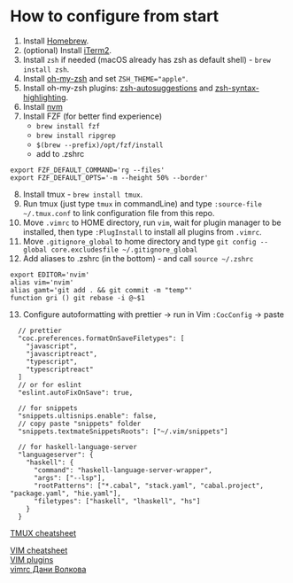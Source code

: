 # How to configure from start

1. Install [Homebrew](https://brew.sh/).
2. (optional) Install [iTerm2](https://iterm2.com/).
3. Install `zsh` if needed (macOS already has zsh as default shell) - `brew install zsh`.
4. Install [oh-my-zsh](https://ohmyz.sh/#install) and set `ZSH_THEME="apple"`.
5. Install oh-my-zsh plugins: [zsh-autosuggestions](https://github.com/zsh-users/zsh-autosuggestions) and [zsh-syntax-highlighting](https://github.com/zsh-users/zsh-syntax-highlighting).
6. Install [nvm](https://github.com/nvm-sh/nvm#installing-and-updating)
7. Install FZF (for better find experience)
	- `brew install fzf`
	- `brew install ripgrep`
	- `$(brew --prefix)/opt/fzf/install`
	-  add to .zshrc 
```
export FZF_DEFAULT_COMMAND='rg --files'
export FZF_DEFAULT_OPTS='-m --height 50% --border'
```
8. Install tmux - `brew install tmux`.
9. Run tmux (just type `tmux` in commandLine) and type <C-b> `:source-file ~/.tmux.conf` to link configuration file from this repo.
10. Move `.vimrc` to HOME directory, run `vim`, wait for plugin manager to be installed, then type `:PlugInstall` to install all plugins from `.vimrc`.
11. Move `.gitignore_global` to home directory and type `git config --global core.excludesfile ~/.gitignore_global`
12. Add aliases to .zshrc (in the bottom) - and call `source ~/.zshrc`
```
export EDITOR='nvim'
alias vim='nvim'
alias gamt='git add . && git commit -m "temp"'
function gri () git rebase -i @~$1
```
13. Configure autoformatting with prettier -> run in Vim `:CocConfig` -> paste
```
  // prettier
  "coc.preferences.formatOnSaveFiletypes": [
    "javascript",
    "javascriptreact",
    "typescript",
    "typescriptreact"
  ]
  // or for eslint
  "eslint.autoFixOnSave": true,

  // for snippets
  "snippets.ultisnips.enable": false,
  // copy paste "snippets" folder
  "snippets.textmateSnippetsRoots": ["~/.vim/snippets"]
  
  // for haskell-language-server
  "languageserver": {
    "haskell": {
      "command": "haskell-language-server-wrapper",
      "args": ["--lsp"],
      "rootPatterns": ["*.cabal", "stack.yaml", "cabal.project", "package.yaml", "hie.yaml"],
      "filetypes": ["haskell", "lhaskell", "hs"]
    }
  }

```

[TMUX cheatsheet](https://gist.github.com/MohamedAlaa/2961058)

[VIM cheatsheet](https://vim.rtorr.com/)\
[VIM plugins](https://vimawesome.com/)\
[vimrc Дани Волкова](https://github.com/ziimir/dotfiles/blob/master/roles/tui/files/vimrc)

